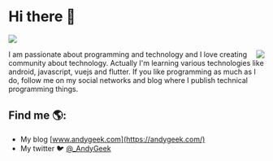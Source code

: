 # Hi there 👋

![](https://imgur.com/cGI5nlJ.png)

<a href="https://github.com/andygeek"><img align="right" src="https://github-readme-stats.vercel.app/api/top-langs/?username=andygeek&layout=compact"></a>

I am passionate about programming and technology and I love creating community about technology. Actually I'm learning various technologies like android, javascript, vuejs and flutter. If you like programming as much as I do, follow me on my social networks and blog where I publish technical programming things.

## Find me 🌎: 


- My blog [www.andygeek.com](https://andygeek.com/)
- My twitter 🐦 [@_AndyGeek](https://twitter.com/_AndyGeek)
